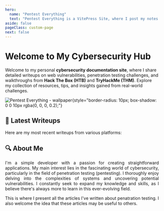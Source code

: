 ```yaml
---
hero:
  name: "Pentest Everything"
  text: "Pentest Everything is a VitePress Site, where I post my notes and writeups on various topics."
aside: false
pageClass: custom-page
next: false
---
```

<!-- markdownlint-disable MD033 MD041 -->

<script setup>
    import LastPosts from "../.vitepress/components/LastPosts.vue";
</script>

# Welcome to My Cybersecurity Hub

Welcome to my personal **cybersecurity documentation site**, where I share detailed writeups on web vulnerabilities,
penetration testing challenges, and walkthroughs from **Hack The Box (HTB)** and **TryHackMe (THM)**. Explore my
collection of resources, tips, and insights gained from real-world challenges.

![Pentest Everything - wallpaper](/home-wallpaper.jpg){style="border-radius: 10px; box-shadow: 0 0 10px rgba(0, 0, 0, 0.2);"}

## 📂 Latest Writeups

Here are my most recent writeups from various platforms:

<LastPosts />

## 🔍 About Me

<p align="justify">
I'm a simple developer with a passion for creating straightforward applications. My main interest lies in the
fascinating world of cybersecurity, particularly in the field of penetration testing (pentesting). I thoroughly enjoy
delving into the complexities of systems and uncovering potential vulnerabilities. I constantly seek to expand my
knowledge and skills, as I believe there's always more to learn in this ever-evolving field.
</p>

<p align="justify">
This is where I present all the articles I've written about penatration testing. I also welcome the idea that these
articles may be useful to others.
</p>
